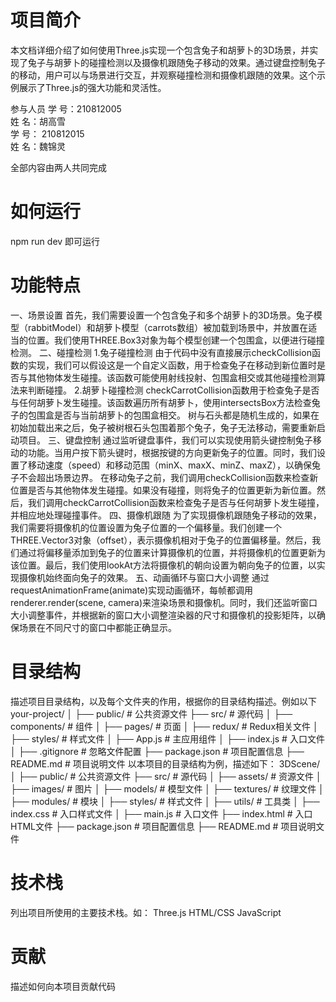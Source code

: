 # 项目简介
本文档详细介绍了如何使用Three.js实现一个包含兔子和胡萝卜的3D场景，并实现了兔子与胡萝卜的碰撞检测以及摄像机跟随兔子移动的效果。通过键盘控制兔子的移动，用户可以与场景进行交互，并观察碰撞检测和摄像机跟随的效果。这个示例展示了Three.js的强大功能和灵活性。

参与人员
学    号：210812005              
姓    名：胡高雪                
学    号： 210812015             
姓    名：魏锦灵  

全部内容由两人共同完成   
# 如何运行
 npm run dev 即可运行

# 功能特点
一、场景设置
首先，我们需要设置一个包含兔子和多个胡萝卜的3D场景。兔子模型（rabbitModel）和胡萝卜模型（carrots数组）被加载到场景中，并放置在适当的位置。我们使用THREE.Box3对象为每个模型创建一个包围盒，以便进行碰撞检测。
二、碰撞检测
1.兔子碰撞检测
由于代码中没有直接展示checkCollision函数的实现，我们可以假设这是一个自定义函数，用于检查兔子在移动到新位置时是否与其他物体发生碰撞。该函数可能使用射线投射、包围盒相交或其他碰撞检测算法来判断碰撞。
2.胡萝卜碰撞检测
checkCarrotCollision函数用于检查兔子是否与任何胡萝卜发生碰撞。该函数遍历所有胡萝卜，使用intersectsBox方法检查兔子的包围盒是否与当前胡萝卜的包围盒相交。
 树与石头都是随机生成的，如果在初始加载出来之后，兔子被树根石头包围着那个兔子，兔子无法移动，需要重新启动项目。
三、键盘控制
通过监听键盘事件，我们可以实现使用箭头键控制兔子移动的功能。当用户按下箭头键时，根据按键的方向更新兔子的位置。同时，我们设置了移动速度（speed）和移动范围（minX、maxX、minZ、maxZ），以确保兔子不会超出场景边界。
在移动兔子之前，我们调用checkCollision函数来检查新位置是否与其他物体发生碰撞。如果没有碰撞，则将兔子的位置更新为新位置。然后，我们调用checkCarrotCollision函数来检查兔子是否与任何胡萝卜发生碰撞，并相应地处理碰撞事件。
四、摄像机跟随
为了实现摄像机跟随兔子移动的效果，我们需要将摄像机的位置设置为兔子位置的一个偏移量。我们创建一个THREE.Vector3对象（offset），表示摄像机相对于兔子的位置偏移量。然后，我们通过将偏移量添加到兔子的位置来计算摄像机的位置，并将摄像机的位置更新为该位置。最后，我们使用lookAt方法将摄像机的朝向设置为朝向兔子的位置，以实现摄像机始终面向兔子的效果。
五、动画循环与窗口大小调整
通过requestAnimationFrame(animate)实现动画循环，每帧都调用renderer.render(scene, camera)来渲染场景和摄像机。同时，我们还监听窗口大小调整事件，并根据新的窗口大小调整渲染器的尺寸和摄像机的投影矩阵，以确保场景在不同尺寸的窗口中都能正确显示。

# 目录结构
描述项目目录结构，以及每个文件夹的作用，根据你的目录结构描述。例如以下
your-project/
│
├── public/                 # 公共资源文件
├── src/                    # 源代码
│   ├── components/         # 组件
│   ├── pages/              # 页面
│   ├── redux/              # Redux相关文件
│   ├── styles/             # 样式文件
│   ├── App.js              # 主应用组件
│   ├── index.js            # 入口文件
│
├── .gitignore              # 忽略文件配置
├── package.json            # 项目配置信息
├── README.md               # 项目说明文件
以本项目的目录结构为例，描述如下：
3DScene/
│
├── public/                 # 公共资源文件
├── src/                    # 源代码
│   ├── assets/             # 资源文件
│        ├── images/        # 图片
│        ├── models/        # 模型文件
│        ├── textures/      # 纹理文件
│   ├── modules/            # 模块
│   ├── styles/             # 样式文件
│   ├── utils/              # 工具类
│   ├── index.css           # 入口样式文件
│   ├── main.js             # 入口文件
├── index.html              # 入口HTML文件
├── package.json            # 项目配置信息
├── README.md               # 项目说明文件

# 技术栈
列出项目所使用的主要技术栈。如：
Three.js
HTML/CSS
JavaScript

# 贡献
描述如何向本项目贡献代码

